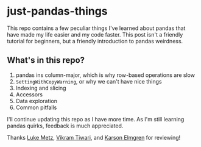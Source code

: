 # just-pandas-things
This repo contains a few peculiar things I've learned about pandas that have made my life easier and my code faster. This post isn't a friendly tutorial for beginners, but a friendly introduction to pandas weirdness.

## What's in this repo?

1. pandas ins column-major, which is why row-based operations are slow
2. `SettingWithCopyWarning`, or why we can't have nice things
3. Indexing and slicing
4. Accessors
5. Data exploration
6. Common pitfalls

I'll continue updating this repo as I have more time. As I'm still learning pandas quirks, feedback is much appreciated.

Thanks [Luke Metz](https://twitter.com/luke_metz), [Vikram Tiwari](https://twitter.com/Vikram_Tiwari), and [Karson Elmgren](https://karsonelmgren.com/) for reviewing!